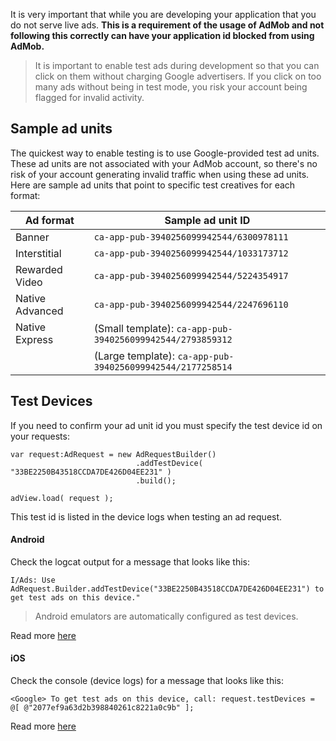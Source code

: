

It is very important that while you are developing your application that you do not serve live ads. **This is a requirement of the usage of AdMob and not following this correctly can have your application id blocked from using AdMob.**

>
> It is important to enable test ads during development so that you can click on them without charging Google advertisers. If you click on too many ads without being in test mode, you risk your account being flagged for invalid activity.
>

## Sample ad units

The quickest way to enable testing is to use Google-provided test ad units. These ad units are not associated with your AdMob account, so there's no risk of your account generating invalid traffic when using these ad units. Here are sample ad units that point to specific test creatives for each format:

| Ad format | Sample ad unit ID |
| --- | --- |
| Banner | `ca-app-pub-3940256099942544/6300978111` |
| Interstitial | `ca-app-pub-3940256099942544/1033173712` |
| Rewarded Video | `ca-app-pub-3940256099942544/5224354917` |
| Native Advanced | `ca-app-pub-3940256099942544/2247696110` |
| Native Express | (Small template): `ca-app-pub-3940256099942544/2793859312` |
| | (Large template): `ca-app-pub-3940256099942544/2177258514` |



## Test Devices

If you need to confirm your ad unit id you must specify the test device id on your requests:

```as3
var request:AdRequest = new AdRequestBuilder()
							.addTestDevice( "33BE2250B43518CCDA7DE426D04EE231" )
							.build();

adView.load( request );
```

This test id is listed in the device logs when testing an ad request.


#### Android

Check the logcat output for a message that looks like this:

```
I/Ads: Use AdRequest.Builder.addTestDevice("33BE2250B43518CCDA7DE426D04EE231") to get test ads on this device."
```

>
> Android emulators are automatically configured as test devices.
>

Read more [here](https://developers.google.com/admob/android/test-ads)



#### iOS

Check the console (device logs) for a message that looks like this:

```
<Google> To get test ads on this device, call: request.testDevices = @[ @"2077ef9a63d2b398840261c8221a0c9b" ];
```


Read more [here](https://developers.google.com/admob/ios/test-ads)
